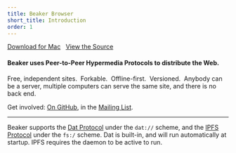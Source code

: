 ```yaml
---
title: Beaker Browser
short_title: Introduction
order: 1
---
```


<a class="btn btn-primary" href="https://download.beakerbrowser.net/download/latest/osx"><i class="fa fa-apple" aria-hidden="true"></i> Download for Mac</a>
&nbsp; <a href="https://github.com/beakerbrowser/beaker">View the Source</a>

#### Beaker uses Peer-to-Peer Hypermedia Protocols to distribute the Web.

Free, independent sites.&nbsp;
<span class="fa fa-code-fork"></span> Forkable.&nbsp;
<span class="fa fa-floppy-o"></span> Offline-first.&nbsp;
<span class="fa fa-history"></span> Versioned.&nbsp;
Anybody can be a server, multiple computers can serve the same site, and there is no back end.

Get involved: <a href="https://github.com/beakerbrowser/beaker">On GitHub</a>, in the <a href="https://groups.google.com/forum/#!forum/beaker-browser">Mailing List</a>.

<hr class="nomargin">

Beaker supports the [Dat Protocol](/docs/dat/intro.html) under the `dat://` scheme, and the [IPFS Protocol](https://ipfs.io) under the `fs:/` scheme.
Dat is built-in, and will run automatically at startup.
IPFS requires the daemon to be active to run.
